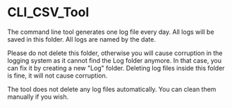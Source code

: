 # CLI_CSV_Tool
The command line tool generates one log file every day. All logs will be saved in this folder. All logs are named by the date.

Please do not delete this folder, otherwise you will cause corruption in the logging system as it cannot find the Log folder anymore. In that case, you can fix it by creating a new "Log" folder. Deleting log files inside this folder is fine, it will not cause corruption.

The tool does not delete any log files automatically. You can clean them manually if you wish.
